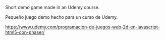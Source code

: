 Short demo game made in an Udemy course.

Pequeño juego demo hecho para un curso de Udemy.

https://www.udemy.com/programacion-de-juegos-web-2d-en-javascript-html5-con-phaser/
